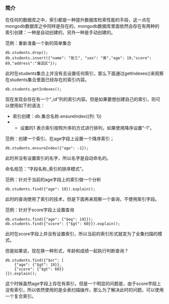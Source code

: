 ### 简介

在任何的数据库之中，索引都是一种提升数据库检索性能的手段，这一点在mongodb数据库之中同样是存在的，mongodb数据库里面依然会存在有两种的索引创建：一种是自动创建的，另外一种是手动创建的。

范例：重新准备一个新的简单集合

```
db.students.drop();
db.students.insert({"name": "张三", "sex": "男","age": 19,"score": 89,"address":"海淀区"});
```

此时在students集合上并没有去设置任何索引，那么下面通过getIndexes()来观察在students集合里面已经存在的索引内容。

```
db.students.getIndexes();
```

现在发现会存在有一个“_id”列的索引内容。但是如果要想创建自己的索引，则可以使用如下的语法：

- 索引创建：db.集合名称.ensureIndex({列: 1})
- - 设置的1 表示索引按照升序的方式进行排列，如果使用降序设置“-1”。

范例：创建一个索引，在age字段上设置一个降序索引；

```
db.students.ensureIndex({"age": -1});
```

此时并没有设置索引的名字，所以名字是自动命名的。

命名规范：“字段名称_索引的排序模式”。

范例：针对于当前的age字段上的索引做一个分析

```
db.students.find({"age": 19}).explain();
```

此时的查询使用了索引的技术，但是下面再来观察一个查询，不使用索引字段。

范例：针对于score字段上设置查询

```
db.students.find({"age": {"$eq": 19}});
db.students.find({"score": {"$gt": 60}}).explain();
```

此时在score字段上并没有设置索引，所以当前的索引形式就变为了全集扫描的模式。

但是如果说，现在换一种形式，年龄和成绩一起执行判断查询？

```
db.students.find({"$or": [
	{"age": {"$gt": 19}},
	{"score": {"$gt": 60}}
]}).explain();
```

这个时候虽然age字段上存在有索引，但是一个明显的问题是，由于score字段上没有索引，所以依然使用的是全表扫描操作，那么为了解决此时的问题，可以使用一个复合索引。